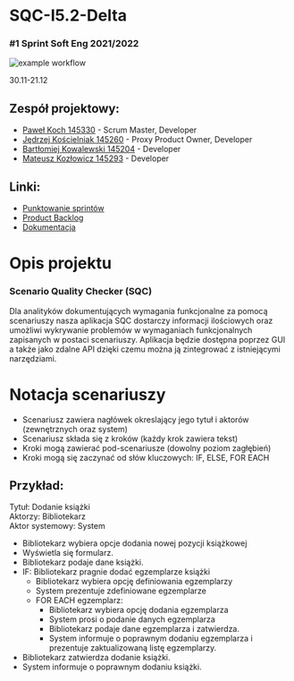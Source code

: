 # SQC-I5.2-Delta
### #1 Sprint Soft Eng 2021/2022
![example workflow](https://github.com/Sodment/SQC-I5.2-Delta/actions/workflows/ci.yml/badge.svg)

30.11-21.12

## Zespół projektowy:
* [Paweł Koch 145330](https://github.com/Sodment) - Scrum Master, Developer
* [Jędrzej Kościelniak 145260](https://github.com/Jedrek00) - Proxy Product Owner, Developer
* [Bartłomiej Kowalewski 145204](https://github.com/KowalewskiBartlomiej) - Developer
* [Mateusz Kozłowicz 145293](https://github.com/Koziok) - Developer

## Linki:
* [Punktowanie sprintów](https://docs.google.com/spreadsheets/d/e/2PACX-1vTn6j3M8pmGEzrsQk8mXse7lVHUdhYWkfxbkQiYI23rBtwM4N3bWw0qtupW-gesfCkcYasnZ-eEXl-F/pubhtml)
* [Product Backlog](https://docs.google.com/spreadsheets/d/1KQWYdGdpLTtyjIRvr114zbILsQtIjT1orzXBFIRJocE/edit?usp=sharing)
* [Dokumentacja](https://sodment.github.io/SQC-I5.2-Delta/index.html)

# Opis projektu
### Scenario Quality Checker (SQC)
Dla analityków dokumentujących wymagania funkcjonalne za pomocą scenariuszy nasza aplikacja SQC dostarczy informacji ilościowych oraz umożliwi wykrywanie problemów w wymaganiach funkcjonalnych zapisanych w postaci scenariuszy. Aplikacja będzie dostępna poprzez GUI a także jako zdalne API dzięki czemu można ją zintegrować z istniejącymi narzędziami.

# Notacja scenariuszy
* Scenariusz zawiera nagłówek okreslający jego tytuł i aktorów (zewnętrznych oraz system)
* Scenariusz składa się z kroków (każdy krok zawiera tekst)
* Kroki mogą zawierać pod-scenariusze (dowolny poziom zagłębień)
* Kroki mogą się zaczynać od słów kluczowych: IF, ELSE, FOR EACH

## Przykład:
Tytuł: Dodanie książki</br>
Aktorzy: Bibliotekarz</br>
Aktor systemowy: System</br>

* Bibliotekarz wybiera opcje dodania nowej pozycji książkowej
* Wyświetla się formularz.
* Bibliotekarz podaje dane książki.
* IF: Bibliotekarz pragnie dodać egzemplarze książki
    * Bibliotekarz wybiera opcję definiowania egzemplarzy
    * System prezentuje zdefiniowane egzemplarze
    * FOR EACH egzemplarz:
        * Bibliotekarz wybiera opcję dodania egzemplarza
        * System prosi o podanie danych egzemplarza
        * Bibliotekarz podaje dane egzemplarza i zatwierdza.
        * System informuje o poprawnym dodaniu egzemplarza i prezentuje zaktualizowaną listę egzemplarzy.
* Bibliotekarz zatwierdza dodanie książki.
* System informuje o poprawnym dodaniu książki.
